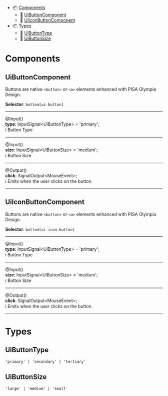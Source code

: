 - 📦 [Components](#components)
  - 📂 [UiButtonComponent](#uibuttoncomponent)
  - 📂 [UiIconButtonComponent](#uiiconbuttoncomponent)
- 📦 [Types](#types)
  - 📂 [UiButtonType](#uibuttontype)
  - 📂 [UiButtonSize](#uibuttonsize)

# Components

## UiButtonComponent

Buttons are native `<button>` or `<a>` elements enhanced with PISA Olympia Design.

**Selector**: `button[ui-button]`

---

@Input()\
**type**: InputSignal\<UiButtonType\> = 'primary';\
ℹ️ Button Type

---

@Input()\
**size**: InputSignal\<UiButtonSize\> = 'medium';\
ℹ️ Button Size

---

@Output()\
**click**: SignalOutput\<MouseEvent\>;\
ℹ️ Emits when the user clicks on the button.

---

## UiIconButtonComponent

Buttons are native `<button>` or `<a>` elements enhanced with PISA Olympia Design.

**Selector**: `button[ui-icon-button]`

---

@Input()\
**type**: InputSignal\<UiButtonType\> = 'primary';\
ℹ️ Button Type

---

@Input()\
**size**: InputSignal\<UiButtonSize\> = 'medium';\
ℹ️ Button Size

---

@Output()\
**click**: SignalOutput\<MouseEvent\>;\
ℹ️ Emits when the user clicks on the button.

---

# Types

## UiButtonType

`'primary' | 'secondary' | 'tertiary'`

## UiButtonSize

`'large' | 'medium' | 'small'`
